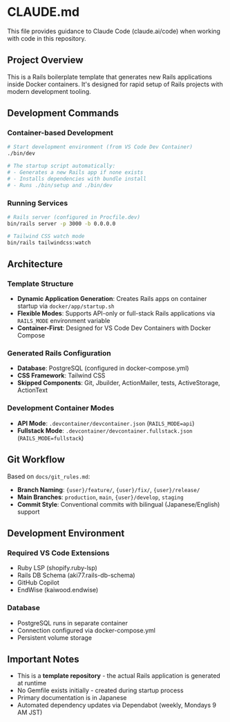 # CLAUDE.md

This file provides guidance to Claude Code (claude.ai/code) when working with code in this repository.

## Project Overview

This is a Rails boilerplate template that generates new Rails applications inside Docker containers. It's designed for rapid setup of Rails projects with modern development tooling.

## Development Commands

### Container-based Development
```bash
# Start development environment (from VS Code Dev Container)
./bin/dev

# The startup script automatically:
# - Generates a new Rails app if none exists
# - Installs dependencies with bundle install
# - Runs ./bin/setup and ./bin/dev
```

### Running Services
```bash
# Rails server (configured in Procfile.dev)
bin/rails server -p 3000 -b 0.0.0.0

# Tailwind CSS watch mode
bin/rails tailwindcss:watch
```

## Architecture

### Template Structure
- **Dynamic Application Generation**: Creates Rails apps on container startup via `docker/app/startup.sh`
- **Flexible Modes**: Supports API-only or full-stack Rails applications via `RAILS_MODE` environment variable
- **Container-First**: Designed for VS Code Dev Containers with Docker Compose

### Generated Rails Configuration
- **Database**: PostgreSQL (configured in docker-compose.yml)
- **CSS Framework**: Tailwind CSS
- **Skipped Components**: Git, Jbuilder, ActionMailer, tests, ActiveStorage, ActionText

### Development Container Modes
- **API Mode**: `.devcontainer/devcontainer.json` (`RAILS_MODE=api`)
- **Fullstack Mode**: `.devcontainer/devcontainer.fullstack.json` (`RAILS_MODE=fullstack`)

## Git Workflow

Based on `docs/git_rules.md`:
- **Branch Naming**: `{user}/feature/`, `{user}/fix/`, `{user}/release/`
- **Main Branches**: `production`, `main`, `{user}/develop`, `staging`
- **Commit Style**: Conventional commits with bilingual (Japanese/English) support

## Development Environment

### Required VS Code Extensions
- Ruby LSP (shopify.ruby-lsp)
- Rails DB Schema (aki77.rails-db-schema)
- GitHub Copilot
- EndWise (kaiwood.endwise)

### Database
- PostgreSQL runs in separate container
- Connection configured via docker-compose.yml
- Persistent volume storage

## Important Notes

- This is a **template repository** - the actual Rails application is generated at runtime
- No Gemfile exists initially - created during startup process
- Primary documentation is in Japanese
- Automated dependency updates via Dependabot (weekly, Mondays 9 AM JST)